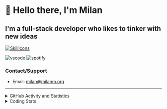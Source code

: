 # 👋 Hello there, I'm Milan
## I'm a full-stack developer who likes to tinker with new ideas
[![SkillIcons](https://skillicons.dev/icons?i=js,ts,nextjs,tailwind,html,go,bash,git,nginx,prisma,kubernetes,docker,linux)](https://skillicons.dev)

![vscode](https://nocache.advaith.workers.dev?url=https://img.shields.io/endpoint?url=https://dev.discordprofiles.me/api/badge/vscode/423203831971708958)
![spotify](https://nocache.advaith.workers.dev?url=https://img.shields.io/endpoint?url=https://dev.discordprofiles.me/api/badge/spotify/423203831971708958)

### Contact/Support

- Email: [milan@milanm.org](mailto:milan@milanm.org)
 
---
 
<details>
  <summary>GitHub Activity and Statistics</summary>
  <img src="/github-metrics.svg" />
</details>
<details>
  <summary>Coding Stats</summary>
  <!--START_SECTION:waka-->

```txt
TypeScript     2 hrs 59 mins   ████████████▒░░░░░░░░░░░░   48.95 %
JSON           1 hr 24 mins    █████▓░░░░░░░░░░░░░░░░░░░   23.05 %
Bash           53 mins         ███▓░░░░░░░░░░░░░░░░░░░░░   14.53 %
YAML           23 mins         █▓░░░░░░░░░░░░░░░░░░░░░░░   06.35 %
Markdown       12 mins         █░░░░░░░░░░░░░░░░░░░░░░░░   03.50 %
```

<!--END_SECTION:waka-->
</details>
